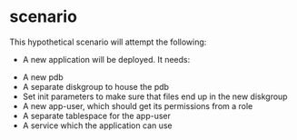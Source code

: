 # scenario

This hypothetical scenario will attempt the following: 

- A new application will be deployed. It needs:

* A new pdb
* A separate diskgroup to house the pdb
* Set init parameters to make sure that files end up in the new diskgroup
* A new app-user, which should get its permissions from a role
* A separate tablespace for the app-user
* A service which the application can use
